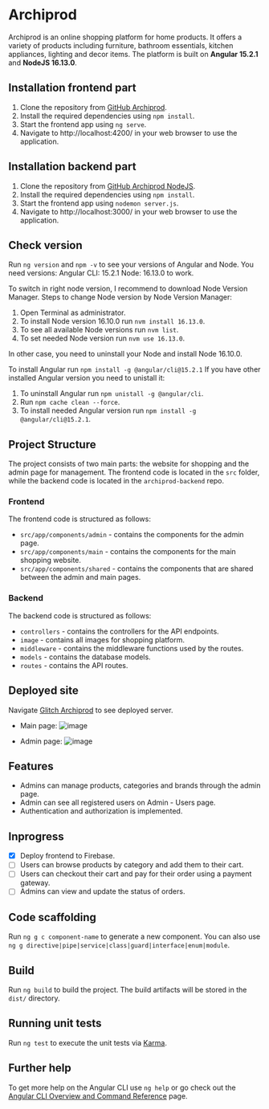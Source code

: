 # Archiprod

Archiprod is an online shopping platform for home products. It offers a variety of products including furniture, bathroom essentials, kitchen appliances, lighting and decor items. The platform is built on **Angular 15.2.1** and **NodeJS 16.13.0**.

## Installation frontend part

1. Clone the repository from [GitHub Archiprod](https://github.com/atsa21/archiprod-shop).
2. Install the required dependencies using `npm install`.
3. Start the frontend app using `ng serve`.
5. Navigate to http://localhost:4200/ in your web browser to use the application.

## Installation backend part

1. Clone the repository from [GitHub Archiprod NodeJS](https://github.com/atsa21/archiprod-backend).
2. Install the required dependencies using `npm install`.
3. Start the frontend app using `nodemon server.js`.
5. Navigate to http://localhost:3000/ in your web browser to use the application.

## Check version

Run `ng version` and `npm -v` to see your versions of Angular and Node. 
You need versions:
Angular CLI: 15.2.1
Node: 16.13.0 to work.

To switch in right node version, I recommend to download Node Version Manager.
Steps to change Node version by Node Version Manager:
1. Open Terminal as administrator.
2. To install Node version 16.10.0 run `nvm install 16.13.0`.
3. To see all available Node versions run `nvm list`.
4. To set needed Node version run `nvm use 16.13.0`.

In other case, you need to uninstall your Node and install Node 16.10.0.

To install Angular run `npm install -g @angular/cli@15.2.1`
If you have other installed Angular version you need to unistall it:
1. To uninstall Angular run `npm unistall -g @angular/cli`.
2. Run `npm cache clean --force`.
3. To install needed Angular version run `npm install -g @angular/cli@15.2.1`.

## Project Structure

The project consists of two main parts: the website for shopping and the admin page for management. The frontend code is located in the `src` folder, while the backend code is located in the `archiprod-backend` repo.

### Frontend
The frontend code is structured as follows:

* `src/app/components/admin` - contains the components for the admin page.
* `src/app/components/main` - contains the components for the main shopping website.
* `src/app/components/shared` - contains the components that are shared between the admin and main pages.

### Backend
The backend code is structured as follows:

* `controllers` - contains the controllers for the API endpoints.
* `image` - contains all images for shopping platform.
* `middleware` - contains the middleware functions used by the routes.
* `models` - contains the database models.
* `routes` - contains the API routes.

## Deployed site

Navigate [Glitch Archiprod](https://archiprod.glitch.me/api) to see deployed server.

* Main page:
![image](https://user-images.githubusercontent.com/104850911/235160968-f0247766-af3f-455c-9e27-fcecc9fedea2.png)

* Admin page:
![image](https://user-images.githubusercontent.com/104850911/235161156-5acc25d4-4370-4a00-b20e-beb94d62b6fe.png)

## Features

* Admins can manage products, categories and brands through the admin page.
* Admin can see all registered users on Admin - Users page.
* Authentication and authorization is implemented.

## Inprogress

- [x] Deploy frontend to Firebase.
- [ ] Users can browse products by category and add them to their cart.
- [ ] Users can checkout their cart and pay for their order using a payment gateway.
- [ ] Admins can view and update the status of orders.

## Code scaffolding

Run `ng g c component-name` to generate a new component. You can also use `ng g directive|pipe|service|class|guard|interface|enum|module`.

## Build

Run `ng build` to build the project. The build artifacts will be stored in the `dist/` directory.

## Running unit tests

Run `ng test` to execute the unit tests via [Karma](https://karma-runner.github.io).

## Further help

To get more help on the Angular CLI use `ng help` or go check out the [Angular CLI Overview and Command Reference](https://angular.io/cli) page.
